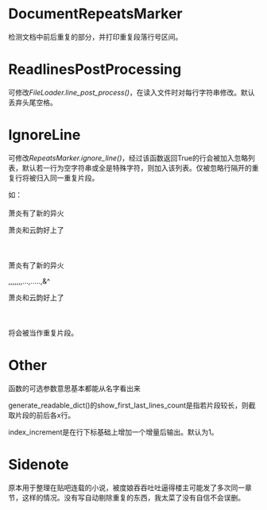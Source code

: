 # DocumentRepeatsMarker
检测文档中前后重复的部分，并打印重复段落行号区间。
 
# ReadlinesPostProcessing
可修改*FileLoader.line_post_process()*，在读入文件时对每行字符串修改。默认丢弃头尾空格。

# IgnoreLine
可修改*RepeatsMarker.ignore_line()*，经过该函数返回True的行会被加入忽略列表，默认若一行为空字符串或全是特殊字符，则加入该列表。仅被忽略行隔开的重复行将被归入同一重复片段。

如：
<br><br>
萧炎有了新的异火

萧炎和云韵好上了
<br><br><br><br>
萧炎有了新的异火

,,,,,,,...,.....,&^

萧炎和云韵好上了
<br><br><br><br>
将会被当作重复片段。

# Other
函数的可选参数意思基本都能从名字看出来

generate_readable_dict()的show_first_last_lines_count是指若片段较长，则截取片段的前后各x行。

index_increment是在行下标基础上增加一个增量后输出。默认为1。
 
# Sidenote
原本用于整理在贴吧连载的小说，被度娘吞吞吐吐逼得楼主可能发了多次同一章节，这样的情况。没有写自动剔除重复的东西，我太菜了没有自信不会误删。